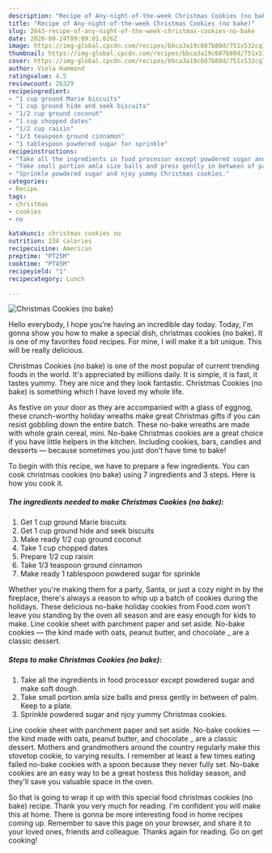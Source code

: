 ```yaml
---
description: "Recipe of Any-night-of-the-week Christmas Cookies (no bake)"
title: "Recipe of Any-night-of-the-week Christmas Cookies (no bake)"
slug: 2643-recipe-of-any-night-of-the-week-christmas-cookies-no-bake
date: 2020-09-24T09:09:01.626Z
image: https://img-global.cpcdn.com/recipes/bbca3a19c607b80d/751x532cq70/christmas-cookies-no-bake-recipe-main-photo.jpg
thumbnail: https://img-global.cpcdn.com/recipes/bbca3a19c607b80d/751x532cq70/christmas-cookies-no-bake-recipe-main-photo.jpg
cover: https://img-global.cpcdn.com/recipes/bbca3a19c607b80d/751x532cq70/christmas-cookies-no-bake-recipe-main-photo.jpg
author: Viola Hammond
ratingvalue: 4.5
reviewcount: 26329
recipeingredient:
- "1 cup ground Marie biscuits"
- "1 cup ground hide and seek biscuits"
- "1/2 cup ground coconut"
- "1 cup chopped dates"
- "1/2 cup raisin"
- "1/3 teaspoon ground cinnamon"
- "1 tablespoon powdered sugar for sprinkle"
recipeinstructions:
- "Take all the ingredients in food processor except powdered sugar and make soft dough."
- "Take small portion amla size balls and press gently in between of palm. Keep to a plate."
- "Sprinkle powdered sugar and njoy yummy Christmas cookies."
categories:
- Recipe
tags:
- christmas
- cookies
- no

katakunci: christmas cookies no 
nutrition: 234 calories
recipecuisine: American
preptime: "PT25M"
cooktime: "PT45M"
recipeyield: "1"
recipecategory: Lunch

---
```



![Christmas Cookies (no bake)](https://img-global.cpcdn.com/recipes/bbca3a19c607b80d/751x532cq70/christmas-cookies-no-bake-recipe-main-photo.jpg)

Hello everybody, I hope you're having an incredible day today. Today, I'm gonna show you how to make a special dish, christmas cookies (no bake). It is one of my favorites food recipes. For mine, I will make it a bit unique. This will be really delicious.

Christmas Cookies (no bake) is one of the most popular of current trending foods in the world. It's appreciated by millions daily. It is simple, it is fast, it tastes yummy. They are nice and they look fantastic. Christmas Cookies (no bake) is something which I have loved my whole life.

As festive on your door as they are accompanied with a glass of eggnog, these crunch-worthy holiday wreaths make great Christmas gifts if you can resist gobbling down the entire batch. These no-bake wreaths are made with whole grain cereal, mini. No-bake Christmas cookies are a great choice if you have little helpers in the kitchen. Including cookies, bars, candies and desserts — because sometimes you just don&#39;t have time to bake!


To begin with this recipe, we have to prepare a few ingredients. You can cook christmas cookies (no bake) using 7 ingredients and 3 steps. Here is how you cook it.

<!--inarticleads1-->

##### The ingredients needed to make Christmas Cookies (no bake):

1. Get 1 cup ground Marie biscuits
1. Get 1 cup ground hide and seek biscuits
1. Make ready 1/2 cup ground coconut
1. Take 1 cup chopped dates
1. Prepare 1/2 cup raisin
1. Take 1/3 teaspoon ground cinnamon
1. Make ready 1 tablespoon powdered sugar for sprinkle


Whether you&#39;re making them for a party, Santa, or just a cozy night in by the fireplace, there&#39;s always a reason to whip up a batch of cookies during the holidays. These delicious no-bake holiday cookies from Food.com won&#39;t leave you standing by the oven all season and are easy enough for kids to make. Line cookie sheet with parchment paper and set aside. No-bake cookies — the kind made with oats, peanut butter, and chocolate _ are a classic dessert. 

<!--inarticleads2-->

##### Steps to make Christmas Cookies (no bake):

1. Take all the ingredients in food processor except powdered sugar and make soft dough.
1. Take small portion amla size balls and press gently in between of palm. Keep to a plate.
1. Sprinkle powdered sugar and njoy yummy Christmas cookies.


Line cookie sheet with parchment paper and set aside. No-bake cookies — the kind made with oats, peanut butter, and chocolate _ are a classic dessert. Mothers and grandmothers around the country regularly make this stovetop cookie, to varying results. I remember at least a few times eating failed no-bake cookies with a spoon because they never fully set. No-bake cookies are an easy way to be a great hostess this holiday season, and they&#39;ll save you valuable space in the oven. 

So that is going to wrap it up with this special food christmas cookies (no bake) recipe. Thank you very much for reading. I'm confident you will make this at home. There is gonna be more interesting food in home recipes coming up. Remember to save this page on your browser, and share it to your loved ones, friends and colleague. Thanks again for reading. Go on get cooking!
